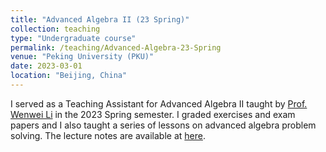 ```yaml
---
title: "Advanced Algebra II (23 Spring)"
collection: teaching
type: "Undergraduate course"
permalink: /teaching/Advanced-Algebra-23-Spring
venue: "Peking University (PKU)"
date: 2023-03-01
location: "Beijing, China"
---
```


I served as a Teaching Assistant for Advanced Algebra II taught by [Prof. Wenwei Li](https://www.wwli.asia/index.php/en/) in the 2023 Spring semester. I graded exercises and exam papers and I also taught a series of lessons on advanced algebra problem solving. The lecture notes are available at [here](https://github.com/xiaxueqaq/Advanced_Algebra_II_notes).

